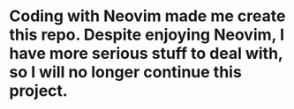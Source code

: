 # Coding with Neovim made me create this repo. Despite enjoying Neovim, I have more serious stuff to deal with, so I will no longer continue this project.
